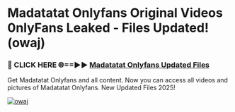 # Madatatat Onlyfans Original Videos 0nlyFans Leaked - Files Updated! (owaj)

<h3>🔴 CLICK HERE 🌐==►► <a href="https://tinyurl.com/2m67pmp6" rel="nofollow">Madatatat Onlyfans Updated Files</a></h3>

Get Madatatat Onlyfans and all content. Now you can access all videos and pictures of Madatatat Onlyfans. New Updated Files 2025!

[![owaj](https://i.imgur.com/H4QAA4z.gif)](https://tinyurl.com/2m67pmp6)